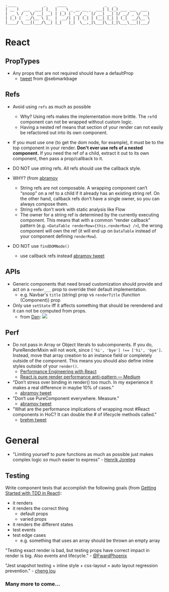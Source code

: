```
.____            _     ____                 _   _               
| __ )  ___  ___| |_  |  _ \ _ __ __ _  ___| |_(_) ___ ___  ___
|  _ \ / _ \/ __| __| | |_) | '__/ _` |/ __| __| |/ __/ _ \/ __|
| |_) |  __/\__ \ |_  |  __/| | | (_| | (__| |_| | (_|  __/\__ \
|____/ \___||___/\__| |_|   |_|  \__,_|\___|\__|_|\___\___||___/
```

# React
## PropTypes
- Any props that are not required should have a defaultProp
  - [tweet](https://twitter.com/sebmarkbage/status/722128823706193920) from @sebmarkbage

## Refs
- Avoid using `refs` as much as possible
  - Why? Using refs makes the implementation more brittle. The `ref`d component can not be wrapped without custom logic.
  - Having a nested ref means that section of your render can not easily be refactored out into its own component.
- If you must use one (to get the dom node, for example), it must be to the top component in your render. __Don't ever use refs of a nested component.__ If you need the ref of a child, extract it out to its own component, then pass a prop/callback to it.


- DO NOT use string refs. All refs should use the callback style.
- WHY? (from [abramov](https://news.ycombinator.com/edit?id=12093234)
  - String refs are not composable. A wrapping component can’t “snoop” on a ref to a child if it already has an existing string ref. On the other hand, callback refs don’t have a single owner, so you can always compose them.
  - String refs don’t work with static analysis like Flow
  - The owner for a string ref is determined by the currently executing component. This means that with a common “render callback” pattern (e.g. `<DataTable renderRow={this.renderRow} />`), the wrong component will own the ref (it will end up on `DataTable` instead of your component defining `renderRow`).
- DO NOT use `findDOMNode()`
  - use callback refs instead [abramov tweet](https://twitter.com/dan_abramov/status/752936646602031104)

## APIs
- Generic components that need broad customization should provide and act on a `render___` prop to override their default implementation.
  - e.g. Navbar's `title` (string) prop vs `renderTitle` (function (Component)) prop
- Only use `setState` iff it affects something that should be rerendered and it can not be computed from props.
  - from [Dan](https://twitter.com/dan_abramov/status/749710501916139520):
![](https://pbs.twimg.com/media/CmeBsGzW8AQp_av.jpg)

## Perf
- Do not pass in Array or Object literals to subcomponents. If you do, PureRenderMixin will not work, since `['hi', 'bye'] !== ['hi', 'bye']`. Instead, move that array creation to an instance field or completely outside of the component. This means you should also define inline styles outside of your `render()`.
  - [Performance Engineering with React](http://benchling.engineering/performance-engineering-with-react/)
  - [React.js pure render performance anti-pattern — Medium](https://medium.com/@esamatti/react-js-pure-render-performance-anti-pattern-fb88c101332f#.y7zpsjsu6)
- "Don’t stress over binding in render() too much. In my experience it makes a real difference in maybe 10% of cases."
  - [abramov tweet](https://twitter.com/dan_abramov/status/760199672824815616)
- "Don‘t use PureComponent everywhere. Measure."
  - [abramov tweet](https://twitter.com/dan_abramov/status/759383530120110080)
- "What are the performance implications of wrapping most #React components in HoC? It can double the # of lifecycle methods called."
  - [brehm tweet](https://twitter.com/spikebrehm/status/760593924184432640)

# General
- "Limiting yourself to pure functions as much as possible just makes complex logic *so* much easier to express" - [Henrik Joreteg](https://twitter.com/HenrikJoreteg/status/722654861280550913)

## Testing
Write component tests that accomplish the following goals (from [Getting Started with TDD in React](https://semaphoreci.com/community/tutorials/getting-started-with-tdd-in-react?utm_source=javascriptweekly&utm_medium=email)):
* it renders
* it renders the correct thing
  * default props
  * varied props
* it renders the different states
* test events
* test edge cases
  * e.g. something that uses an array should be thrown an empty array

"Testing exact render is bad, but testing props have correct impact in render is big. Also events and lifecycle." - [@FwardPhoenix](https://twitter.com/FwardPhoenix/status/757591796641914880)

"Jest snapshot testing + inline style + css-layout = auto layout regression prevention." - [cheng lou](https://twitter.com/_chenglou/status/758461301307748353)

### Many more to come...
